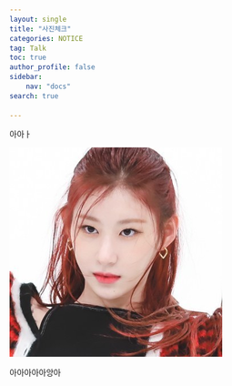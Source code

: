 ```yaml
---
layout: single
title: "사진체크"
categories: NOTICE
tag: Talk
toc: true
author_profile: false
sidebar:
    nav: "docs"
search: true

---
```






아아ㅏ



![dfa](https://github.com/Heo-jaehyeon/Heo-jaehyeon.github.io/blob/master/assets/images/dfa.png?raw=true)



아아아아아앙아
